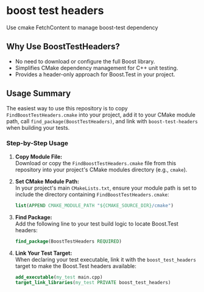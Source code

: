 


# boost test headers

Use cmake FetchContent to manage boost-test dependency

## Why Use BoostTestHeaders?

- No need to download or configure the full Boost library.
- Simplifies CMake dependency management for C++ unit testing.
- Provides a header-only approach for Boost.Test in your project.

## Usage Summary

The easiest way to use this repository is to copy `FindBoostTestHeaders.cmake` into your project, add it to your CMake module path, call `find_package(BoostTestHeaders)`, and link with `boost-test-headers` when building your tests.

### Step-by-Step Usage

1. **Copy Module File:**  
   Download or copy the `FindBoostTestHeaders.cmake` file from this repository into your project's CMake modules directory (e.g., `cmake`).

2. **Set CMake Module Path:**  
   In your project's main `CMakeLists.txt`, ensure your module path is set to include the directory containing `FindBoostTestHeaders.cmake`:

   ```cmake
   list(APPEND CMAKE_MODULE_PATH "${CMAKE_SOURCE_DIR}/cmake")
   ```

3. **Find Package:**  
   Add the following line to your test build logic to locate Boost.Test headers:

   ```cmake
   find_package(BoostTestHeaders REQUIRED)
   ```

4. **Link Your Test Target:**  
   When declaring your test executable, link it with the `boost_test_headers` target to make the Boost.Test headers available:

   ```cmake
   add_executable(my_test main.cpp)
   target_link_libraries(my_test PRIVATE boost_test_headers)
   ```

